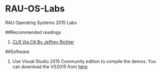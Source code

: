 # RAU-OS-Labs
RAU Operating Systems 2015 Labs

##Recommended readings

1. [CLR Via C# By Jeffrey Richter](http://www.wintellect.com/devcenter/paulballard/clr-via-c-by-jeffrey-richter "CLR Via C# By Jeffrey Richter")

##Software

1. Use Visual Studio 2015 Community edition to compile the demos. Yuo can download the VS2015 from [here](https://www.visualstudio.com/en-us/downloads/download-visual-studio-vs.aspx "Vs2015 Commun Download")
